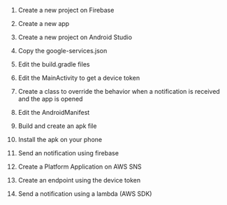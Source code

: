 1. Create a new project on Firebase

2. Create a new app

3. Create a new project on Android Studio

4. Copy the google-services.json

5. Edit the build.gradle files

6. Edit the MainActivity to get a device token

7. Create a class to override the behavior when a notification is received and the app is opened

8. Edit the AndroidManifest

9. Build and create an apk file

10. Install the apk on your phone

11. Send an notification using firebase

12. Create a Platform Application on AWS SNS

13. Create an endpoint using the device token

14. Send a notification using a lambda (AWS SDK)
